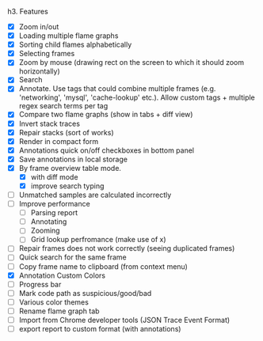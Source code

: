 h3. Features
- [x] Zoom in/out
- [x] Loading multiple flame graphs
- [x] Sorting child flames alphabetically
- [x] Selecting frames
- [x] Zoom by mouse (drawing rect on the screen to which it should zoom horizontally)
- [x] Search
- [x] Annotate. Use tags that could combine multiple frames (e.g. 'networking', 'mysql', 'cache-lookup' etc.). Allow custom tags + multiple regex search terms per tag
- [x] Compare two flame graphs (show in tabs + diff view)
- [x] Invert stack traces
- [x] Repair stacks (sort of works)
- [x] Render in compact form
- [x] Annotations quick on/off checkboxes in bottom panel
- [x] Save annotations in local storage
- [x] By frame overview table mode.
    - [x] with diff mode
    - [x] improve search typing
- [ ] Unmatched samples are calculated incorrectly
- [ ] Improve performance
    - [ ] Parsing report
    - [ ] Annotating
    - [ ] Zooming
    - [ ] Grid lookup perfromance (make use of x)
- [ ] Repair frames does not work correctly (seeing duplicated frames)
- [ ] Quick search for the same frame
- [ ] Copy frame name to clipboard (from context menu)
- [x] Annotation Custom Colors
- [ ] Progress bar
- [ ] Mark code path as suspicious/good/bad
- [ ] Various color themes
- [ ] Rename flame graph tab
- [ ] Import from Chrome developer tools (JSON Trace Event Format)
- [ ] export report to custom format (with annotations)